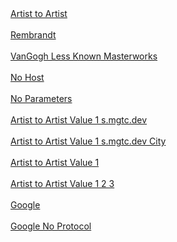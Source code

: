 <br><br>
[Artist to Artist](artheistpuzzle://open?gallery_id=artist_to_artist_1)
<br><br>
[Rembrandt](artheistpuzzle://open?gallery_id=rembrandt_1)
<br><br>
[VanGogh Less Known Masterworks](artheistpuzzle://open?gallery_id=VanGogh_LessKnownMasterworks)
<br><br>
[No Host](artheistpuzzle://)
<br><br>
[No Parameters](artheistpuzzle://open)
<br><br>
[Artist to Artist Value 1 s.mgtc.dev](https://s.mgtc.dev/ahp/open?gallery_id=artist_to_artist_1&v1=test_value1)
<br><br>
[Artist to Artist Value 1 s.mgtc.dev City](https://s.mgtc.dev/city/open?gallery_id=artist_to_artist_1&v1=test_value1)
<br><br>
[Artist to Artist Value 1](artheistpuzzle://open?gallery_id=artist_to_artist_1&v1=test_value1)
<br><br>
[Artist to Artist Value 1 2 3](artheistpuzzle://open?gallery_id=artist_to_artist_1&v1=test_value1&v2=test_value2&v3=test_value3)
<br><br>
[Google](com.googleusercontent.apps.1031742118575-gmeo1va4bupcmft9m188qmktjftomhf8://)
<br><br>
[Google No Protocol](com.googleusercontent.apps.1031742118575-gmeo1va4bupcmft9m188qmktjftomhf8)
<br><br>
